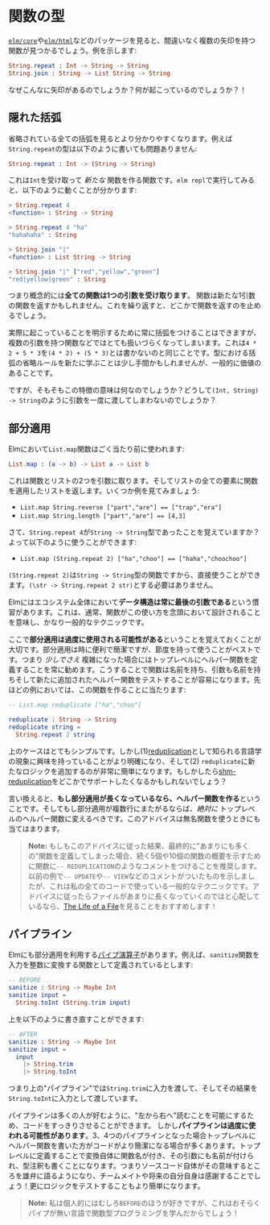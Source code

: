 <!--
# Function Types
-->
# 関数の型

<!--
As you look through packages like [`elm/core`][core] and [`elm/html`][html], you will definitely see functions with multiple arrows. For example:
-->
[`elm/core`][core]や[`elm/html`][html]などのパッケージを見ると、間違いなく複数の矢印を持つ関数が見つかるでしょう。例を示します:


```elm
String.repeat : Int -> String -> String
String.join : String -> List String -> String
```

<!--
Why so many arrows? What is going on here?!
-->
なぜこんなに矢印があるのでしょうか？何が起こっているのでしょうか？！

[core]: https://package.elm-lang.org/packages/elm/core/latest/
[html]: https://package.elm-lang.org/packages/elm/html/latest/


<!--
## Hidden Parentheses
-->
## 隠れた括弧

<!--
It starts to become clearer when you see all the parentheses. For example, it is also valid to write the type of `String.repeat` like this:
-->
省略されている全ての括弧を見るとより分かりやすくなります。例えば`String.repeat`の型は以下のように書いても問題ありません:

```elm
String.repeat : Int -> (String -> String)
```

<!--
It is a function that takes an `Int` and then produces _another_ function. So if we go into `elm repl` we can see this in action:
-->
これは`Int`を受け取って _新たな_ 関数を作る関数です。`elm repl`で実行してみると、以下のように動くことが分かります:

```elm
> String.repeat 4
<function> : String -> String

> String.repeat 4 "ha"
"hahahaha" : String

> String.join "|"
<function> : List String -> String

> String.join "|" ["red","yellow","green"]
"red|yellow|green" : String
```

<!--
So conceptually, **every function accepts one argument.** It may return another function that accepts one argument. Etc. At some point it will stop returning functions.
-->
つまり概念的には**全ての関数は1つの引数を受け取ります**。 関数は新たな1引数の関数を返すかもしれません。これを繰り返すと、どこかで関数を返すのを止めるでしょう。

<!--
We _could_ always put the parentheses to indicate that this is what is really happening, but it starts to get pretty unwieldy when you have multiple arguments. It is the same logic behind writing `4 * 2 + 5 * 3` instead of `(4 * 2) + (5 * 3)`. It means there is a bit extra to learn, but it is so common that it is worth it.
-->
実際に起こっていることを明示するために常に括弧をつけることはできますが、複数の引数を持つ関数などではとても扱いづらくなってしまいます。これは`4 * 2 + 5 * 3`を`(4 * 2) + (5 * 3)`とは書かないのと同じことです。型における括弧の省略ルールを新たに学ぶことは少し手間かもしれませんが、一般的に価値のあることです。

<!--
Fine, but what is the point of this feature in the first place? Why not do `(Int, String) -> String` and give all the arguments at once?
-->
ですが、そもそもこの特徴の意味は何なのでしょうか？どうして`(Int, String) -> String`のように引数を一度に渡してしまわないのでしょうか？

<!--
## Partial Application
-->
## 部分適用

<!--
It is quite common to use the `List.map` function in Elm programs:
-->
Elmにおいて`List.map`関数はごく当たり前に使われます:


```elm
List.map : (a -> b) -> List a -> List b
```

<!--
It takes two arguments: a function and a list. From there it transforms every element in the list with that function. Here are some examples:
-->
これは関数とリストの2つを引数に取ります。そしてリストの全ての要素に関数を適用したリストを返します。いくつか例を見てみましょう:

- `List.map String.reverse ["part","are"] == ["trap","era"]`
- `List.map String.length ["part","are"] == [4,3]`

<!--
Now remember how `String.repeat 4` had type `String -> String` on its own? Well, that means we can say:
-->
さて、`String.repeat 4`が`String -> String`型であったことを覚えていますか？よって以下のように使うことができます:

- `List.map (String.repeat 2) ["ha","choo"] == ["haha","choochoo"]`

<!--
The expression `(String.repeat 2)` is a `String -> String` function, so we can use it directly. No need to say `(\str -> String.repeat 2 str)`.
-->
`(String.repeat 2)`は`String -> String`型の関数ですから、直接使うことができます。`(\str -> String.repeat 2 str)`とする必要はありません。

<!--
Elm also uses the convention that **the data structure is always the last argument** across the ecosystem. This means that functions are usually designed with this possible usage in mind, making this a pretty common technique.
-->
Elmにはエコシステム全体において**データ構造は常に最後の引数である**という慣習があります。これは、通常、関数がこの使い方を念頭において設計されることを意味し、かなり一般的なテクニックです。

<!--
Now it is important to remember that **this can be overused!** It is convenient and clear sometimes, but I find it is best used in moderation. So I always recommend breaking out top-level helper functions when things get even a _little_ complicated. That way it has a clear name, the arguments are named, and it is easy to test this new helper function. In our example, that means creating:
-->
ここで**部分適用は過度に使用される可能性がある**ということを覚えておくことが大切です。部分適用は時に便利で簡潔ですが、節度を持って使うことがベストです。つまり _少しでさえ_ 複雑になった場合にはトップレベルにヘルパー関数を定義することを常に勧めます。こうすることで関数は名前を持ち、引数も名前を持ちそして新たに追加されたヘルパー関数をテストすることが容易になります。先ほどの例においては、この関数を作ることに当たります:

```elm
-- List.map reduplicate ["ha","choo"]

reduplicate : String -> String
reduplicate string =
  String.repeat 2 string
```

<!--
This case is really simple, but (1) it is now clearer that I am interested in the linguistic phenomenon known as [reduplication](https://en.wikipedia.org/wiki/Reduplication) and (2) it will be quite easy to add new logic to `reduplicate` as my program evolves. Maybe I want [shm-reduplication](https://en.wikipedia.org/wiki/Shm-reduplication) support at some point?
-->
上のケースはとてもシンプルです。しかし(1)[reduplication](https://en.wikipedia.org/wiki/Reduplication)として知られる言語学の現象に興味を持っていることがより明確になり、そして(2) `reduplicate`に新たなロジックを追加するのが非常に簡単になります。もしかしたら[shm-reduplication](https://en.wikipedia.org/wiki/Shm-reduplication)をどこかでサポートしたくなるかもしれないでしょう？


<!--
In other words, **if your partial application is getting long, make it a helper function.** And if it is multi-line, it should _definitely_ be turned into a top-level helper! This advice applies to using anonymous functions too.
-->
言い換えると、**もし部分適用が長くなっているなら、ヘルパー関数を作る**ということです。そしてもし部分適用が複数行にまたがるならば、_絶対に_ トップレベルのヘルパー関数に変えるべきです。このアドバイスは無名関数を使うときにも当てはまります。

<!--
> **Note:** If you are ending up with “too many” functions when you use this advice, I recommend using comments like `-- REDUPLICATION` to give an overview of the next five or ten functions. Old school! I have shown this with `-- UPDATE` and `-- VIEW` comments in previous examples, but it is a generic technique that I use in all my code. And if you are worried about files getting too long with this advice, I recommend watching [The Life of a File](https://youtu.be/XpDsk374LDE)!
-->
> **Note:** もしもこのアドバイスに従った結果、最終的に"あまりにも多くの"関数を定義してしまった場合、続く5個や10個の関数の概要を示すために関数に`-- REDUPLICATION`のようなコメントをつけることを推奨します。以前の例で`-- UPDATE`や`-- VIEW`などのコメントがついたものを示しましたが、これは私の全てのコードで使っている一般的なテクニックです。アドバイスに従ったらファイルがあまりに長くなっていくのではと心配しているなら、[The Life of a File](https://youtu.be/XpDsk374LDE)を見ることをおすすめします！

<!--

## Pipelines
-->
## パイプライン

<!--
Elm also has a [pipe operator][pipe] that relies on partial application. For example, say we have a `sanitize` function for turning user input into integers:
-->
Elmにも部分適用を利用する[パイプ演算子][pipe]があります。例えば、`sanitize`関数を入力を整数に変換する関数として定義されているとします:

```elm
-- BEFORE
sanitize : String -> Maybe Int
sanitize input =
  String.toInt (String.trim input)
```

<!--
We can rewrite it like this:
-->
上を以下のように書き直すことができます:

```elm
-- AFTER
sanitize : String -> Maybe Int
sanitize input =
  input
    |> String.trim
    |> String.toInt
```

<!--
So in this “pipeline” we pass the input to `String.trim` and then that gets passed along to `String.toInt`.
-->
つまり上の"パイプライン"では`String.trim`に入力を渡して、そしてその結果を`String.toInt`に入力として渡しています。

<!--
This is neat because it allows a “left-to-right” reading that many people like, but **pipelines can be overused!** When you have three or four steps, the code often gets clearer if you break out a top-level helper function. Now the transformation has a name. The arguments are named. It has a type annotation. It is much more self-documenting that way, and your teammates and your future self will appreciate it! Testing the logic gets easier too.
-->
パイプラインは多くの人が好むように、"左から右へ"読むことを可能にするため、コードをすっきりさせることができます。 しかし**パイプラインは過度に使われる可能性があります**。3、4つのパイプラインとなった場合トップレベルにヘルパー関数を書いた方がコードがより簡潔になる場合が多くあります。トップレベルに定義することで変換自体に関数名が付き、その引数にも名前が付けられ、型注釈も書くことになります。つまりソースコード自体がその意味するところを雄弁に語るようになり、チームメイトや将来の自分自身は感謝することでしょう！更にロジックをテストすることもより簡単になります。

<!--
> **Note:** I personally prefer the `BEFORE`, but perhaps that is just because I learned functional programming in languages without pipes!
-->
> **Note:** 私は個人的にはむしろ`BEFORE`のほうが好きですが、これはおそらくパイプが無い言語で関数型プログラミングを学んだからでしょう！

[pipe]: https://package.elm-lang.org/packages/elm/core/latest/Basics#|&gt;

